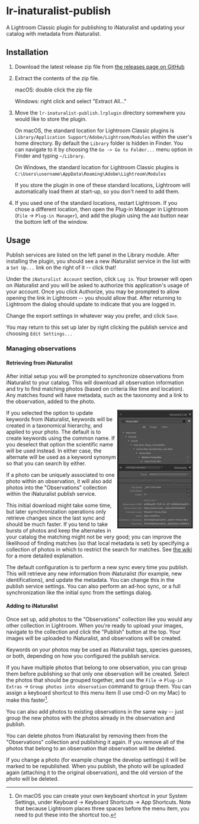 # lr-inaturalist-publish

A Lightroom Classic plugin for publishing to iNaturalist and updating your
catalog with metadata from iNaturalist.

## Installation

1) Download the latest release zip file from [the releases page on
   GitHub](https://github.com/rcloran/lr-inaturalist-publish/releases/latest)
2) Extract the contents of the zip file.
   
   macOS: double click the zip file

   Windows: right click and select "Extract All..."
3) Move the `lr-inaturalist-publish.lrplugin` directory somewhere you would like
   to store the plugin.

   On macOS, the standard location for Lightroom Classic plugins is
   `Library/Application Support/Adobe/Lightroom/Modules` within the user's home
   directory. By default the `Library` folder is hidden in Finder. You can
   navigate to it by choosing the `Go -> Go to Folder...` menu option in Finder
   and typing `~/Library`.

   On Windows, the standard location for Lightroom Classic plugins is
   `C:\Users\username\AppData\Roaming\Adobe\Lightroom\Modules`

   If you store the plugin in one of these standard locations, Lightroom will
   automatically load them at start-up, so you don't need to add them.
4) If you used one of the standard locations, restart Lightroom. If you chose
   a different location, then open the Plug-in Manager in Lightroom (`File` ->
   `Plug-in Manager`), and add the plugin using the `Add` button near the
   bottom left of the window.

## Usage

Publish services are listed on the left panel in the Library module. After
installing the plugin, you should see a new iNaturalist service in the list
with a `Set Up...` link on the right of it -- click that!

Under the `iNaturalist Account` section, click `Log in`. Your browser will open
on iNaturalist and you will be asked to authorize this application's usage of
your account. Once you click Authorize, you may be prompted to allow opening
the link in Lightroom -- you should allow that. After returning to Lightroom
the dialog should update to indicate that you are logged in.

Change the export settings in whatever way you prefer, and click `Save`.

You may return to this set up later by right clicking the publish service and
choosing `Edit Settings...`

### Managing observations

#### Retrieving from iNaturalist

After initial setup you will be prompted to synchronize observations from
iNaturalist to your catalog. This will download all observation information and
try to find matching photos (based on criteria like time and location). Any
matches found will have metadata, such as the taxonomy and a link to the
observation, added to the photo.

<img src="docs/keywords.jpg" align="right" width="204" />

If you selected the option to update keywords from iNaturalist, keywords will
be created in a taxonomical hierarchy, and applied to your photo. The default
is to create keywords using the common name. If you deselect that option the
scientific name will be used instead. In either case, the alternate will be
used as a keyword synonym so that you can search by either.

If a photo can be uniquely associated to one photo within an observation, it
will also add photos into the "Observations" collection within the iNaturalist
publish service.

This initial download might take some time, but later synchronization
operations only retrieve changes since the last sync and should be much faster.
If you tend to take bursts of photos and keep the alternates in your catalog
the matching might not be very good; you can improve the likelihood of finding
matches (so that local metadata is set) by specifying a collection of photos in
which to restrict the search for matches. See [the wiki][1] for a more detailed
explanation.

The default configuration is to perform a new sync every time you publish.
This will retrieve any new information from iNaturalist (for example, new
identifications), and update the metadata. You can change this in the publish
service settings. You can also perform an ad-hoc sync, or a full
synchronization like the initial sync from the settings dialog.

[1]: https://github.com/rcloran/lr-inaturalist-publish/wiki/Synchronization

#### <div style="clear: both"></div>Adding to iNaturalist 

Once set up, add photos to the "Observations" collection like you would any
other collection in Lightroom. When you're ready to upload your images,
navigate to the collection and click the "Publish" button at the top. Your
images will be uploaded to iNaturalist, and observations will be created.

Keywords on your photos may be used as iNaturalist tags, species guesses, or
both, depending on how you configured the publish service.

If you have multiple photos that belong to one observation, you can group them
before publishing so that only one observation will be created. Select the
photos that should be grouped together, and use the `File` -> `Plug-in Extras`
-> `Group photos into observation` command to group them. You can assign a
keyboard shortcut to this menu item (I use cmd-O on my Mac) to make this
faster[^1].

You can also add photos to existing observations in the same way -- just group
the new photos with the photos already in the observation and publish.

You can delete photos from iNaturalist by removing them from the "Observations"
collection and publishing it again. If you remove all of the photos that belong
to an observation that observation will be deleted.

If you change a photo (for example change the develop settings) it will be
marked to be republished. When you publish, the photo will be uploaded again
(attaching it to the original observation), and the old version of the photo
will be deleted.

[^1]: On macOS you can create your own keyboard shortcut in your System Settings,
under Keyboard -> Keyboard Shortcuts -> App Shortcuts. Note that because
Lightroom places three spaces before the menu item, you need to put these into
the shortcut too.
